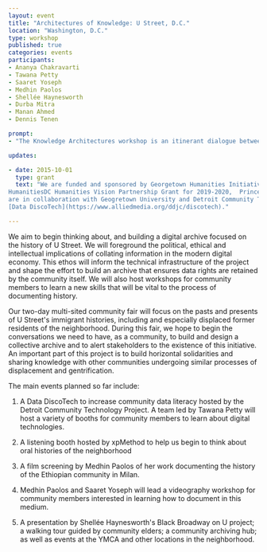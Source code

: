 ```yaml
---
layout: event
title: "Architectures of Knowledge: U Street, D.C."
location: "Washington, D.C."
type: workshop
published: true
categories: events
participants:
- Ananya Chakravarti
- Tawana Petty
- Saaret Yoseph
- Medhin Paolos
- Shellée Haynesworth
- Durba Mitra
- Manan Ahmed
- Dennis Tenen

prompt: 
- "The Knowledge Architectures workshop is an itinerant dialogue between scholars, activists, archivists, artists, librarians, and cultural organizations. We are pleased to host our third meeting on November 08-09, 2019 at Prince Hall Grand Lodge in Washington D.C. In collaboration with Georgetown University, we are funded through Georgetown Humanities Initiative Incubator Grant and HumanitiesDC Humanities Vision Partnership."

updates: 

- date: 2015-10-01
  type: grant
  text: "We are funded and sponsored by Georgetown Humanities Initiative Incubator Grant,
HumanitiesDC Humanities Vision Partnership Grant for 2019-2020,  Prince Hall Grand Lodge. We
are in collaboration with Geogretown University and Detroit Community Technology Project's
[Data DiscoTech](https://www.alliedmedia.org/ddjc/discotech)."

---
```


We aim to begin thinking about, and building a digital archive focused on the history of U
Street. We will foreground the political, ethical and intellectual implications of collating
information in the modern digital economy. This ethos will  inform the technical infrastructure
of the project and shape the effort to build an archive that ensures data rights are retained
by the community itself. We will also host workshops for community members to learn a new
skills that will be vital to the process of documenting history.

Our two-day multi-sited community fair will focus on the pasts and presents of U Street's
immigrant histories, including and especially displaced former residents of the neighborhood.
During this fair, we hope to begin the conversations we need to have, as a community, to build
and design a collective archive and to alert stakeholders to the existence of this initiative.
An important part of this project is to build horizontal solidarities and sharing knowledge
with other communities undergoing similar processes of displacement and gentrification.

The main events planned so far include:

1. A Data DiscoTech to increase community data literacy hosted by the Detroit Community
   Technology Project.  A team led by Tawana Petty will host a variety of booths for community
members to learn about digital technologies. 

2. A listening booth hosted by xpMethod to help us begin to think about oral histories of the
   neighborhood

3. A film screening by Medhin Paolos of her work documenting the history of the Ethiopian
   community in Milan. 

4. Medhin Paolos and Saaret Yoseph will lead a videography workshop for community members
   interested in learning how to document in this medium.

3. A presentation by Shellée Haynesworth's Black Broadway on U project; a walking tour guided
   by community elders; a community archiving hub; as well as events at the YMCA and other
locations in the neighborhood. 
